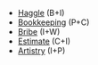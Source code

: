 - [Haggle](</SkillSystem/Specialties/Haggle.md>) (B+I)
- [Bookkeeping](</SkillSystem/Specialties/Bookkeeping.md>) (P+C)
- [Bribe](</SkillSystem/Specialties/Bribe.md>) (I+W)
- [Estimate](</SkillSystem/Specialties/Estimate.md>) (C+I)
- [Artistry](/SkillSystem/Specialties/Artistry.md) (I+P)
